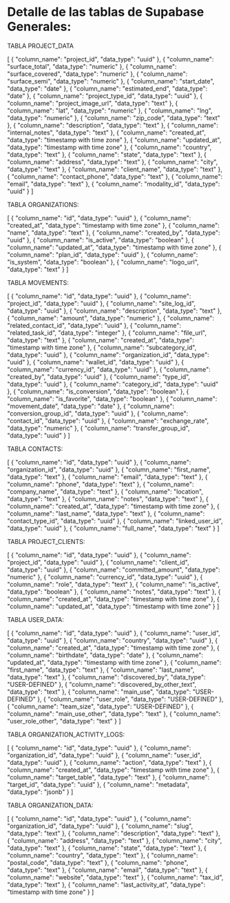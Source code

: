 # Detalle de las tablas de Supabase Generales:

TABLA PROJECT_DATA

[
  {
    "column_name": "project_id",
    "data_type": "uuid"
  },
  {
    "column_name": "surface_total",
    "data_type": "numeric"
  },
  {
    "column_name": "surface_covered",
    "data_type": "numeric"
  },
  {
    "column_name": "surface_semi",
    "data_type": "numeric"
  },
  {
    "column_name": "start_date",
    "data_type": "date"
  },
  {
    "column_name": "estimated_end",
    "data_type": "date"
  },
  {
    "column_name": "project_type_id",
    "data_type": "uuid"
  },
  {
    "column_name": "project_image_url",
    "data_type": "text"
  },
  {
    "column_name": "lat",
    "data_type": "numeric"
  },
  {
    "column_name": "lng",
    "data_type": "numeric"
  },
  {
    "column_name": "zip_code",
    "data_type": "text"
  },
  {
    "column_name": "description",
    "data_type": "text"
  },
  {
    "column_name": "internal_notes",
    "data_type": "text"
  },
  {
    "column_name": "created_at",
    "data_type": "timestamp with time zone"
  },
  {
    "column_name": "updated_at",
    "data_type": "timestamp with time zone"
  },
  {
    "column_name": "country",
    "data_type": "text"
  },
  {
    "column_name": "state",
    "data_type": "text"
  },
  {
    "column_name": "address",
    "data_type": "text"
  },
  {
    "column_name": "city",
    "data_type": "text"
  },
  {
    "column_name": "client_name",
    "data_type": "text"
  },
  {
    "column_name": "contact_phone",
    "data_type": "text"
  },
  {
    "column_name": "email",
    "data_type": "text"
  },
  {
    "column_name": "modality_id",
    "data_type": "uuid"
  }
]

TABLA ORGANIZATIONS:

[
  {
    "column_name": "id",
    "data_type": "uuid"
  },
  {
    "column_name": "created_at",
    "data_type": "timestamp with time zone"
  },
  {
    "column_name": "name",
    "data_type": "text"
  },
  {
    "column_name": "created_by",
    "data_type": "uuid"
  },
  {
    "column_name": "is_active",
    "data_type": "boolean"
  },
  {
    "column_name": "updated_at",
    "data_type": "timestamp with time zone"
  },
  {
    "column_name": "plan_id",
    "data_type": "uuid"
  },
  {
    "column_name": "is_system",
    "data_type": "boolean"
  },
  {
    "column_name": "logo_url",
    "data_type": "text"
  }
]

TABLA MOVEMENTS:

[
  {
    "column_name": "id",
    "data_type": "uuid"
  },
  {
    "column_name": "project_id",
    "data_type": "uuid"
  },
  {
    "column_name": "site_log_id",
    "data_type": "uuid"
  },
  {
    "column_name": "description",
    "data_type": "text"
  },
  {
    "column_name": "amount",
    "data_type": "numeric"
  },
  {
    "column_name": "related_contact_id",
    "data_type": "uuid"
  },
  {
    "column_name": "related_task_id",
    "data_type": "integer"
  },
  {
    "column_name": "file_url",
    "data_type": "text"
  },
  {
    "column_name": "created_at",
    "data_type": "timestamp with time zone"
  },
  {
    "column_name": "subcategory_id",
    "data_type": "uuid"
  },
  {
    "column_name": "organization_id",
    "data_type": "uuid"
  },
  {
    "column_name": "wallet_id",
    "data_type": "uuid"
  },
  {
    "column_name": "currency_id",
    "data_type": "uuid"
  },
  {
    "column_name": "created_by",
    "data_type": "uuid"
  },
  {
    "column_name": "type_id",
    "data_type": "uuid"
  },
  {
    "column_name": "category_id",
    "data_type": "uuid"
  },
  {
    "column_name": "is_conversion",
    "data_type": "boolean"
  },
  {
    "column_name": "is_favorite",
    "data_type": "boolean"
  },
  {
    "column_name": "movement_date",
    "data_type": "date"
  },
  {
    "column_name": "conversion_group_id",
    "data_type": "uuid"
  },
  {
    "column_name": "contact_id",
    "data_type": "uuid"
  },
  {
    "column_name": "exchange_rate",
    "data_type": "numeric"
  },
  {
    "column_name": "transfer_group_id",
    "data_type": "uuid"
  }
]

TABLA CONTACTS:

[
  {
    "column_name": "id",
    "data_type": "uuid"
  },
  {
    "column_name": "organization_id",
    "data_type": "uuid"
  },
  {
    "column_name": "first_name",
    "data_type": "text"
  },
  {
    "column_name": "email",
    "data_type": "text"
  },
  {
    "column_name": "phone",
    "data_type": "text"
  },
  {
    "column_name": "company_name",
    "data_type": "text"
  },
  {
    "column_name": "location",
    "data_type": "text"
  },
  {
    "column_name": "notes",
    "data_type": "text"
  },
  {
    "column_name": "created_at",
    "data_type": "timestamp with time zone"
  },
  {
    "column_name": "last_name",
    "data_type": "text"
  },
  {
    "column_name": "contact_type_id",
    "data_type": "uuid"
  },
  {
    "column_name": "linked_user_id",
    "data_type": "uuid"
  },
  {
    "column_name": "full_name",
    "data_type": "text"
  }
]

TABLA PROJECT_CLIENTS:

[
  {
    "column_name": "id",
    "data_type": "uuid"
  },
  {
    "column_name": "project_id",
    "data_type": "uuid"
  },
  {
    "column_name": "client_id",
    "data_type": "uuid"
  },
  {
    "column_name": "committed_amount",
    "data_type": "numeric"
  },
  {
    "column_name": "currency_id",
    "data_type": "uuid"
  },
  {
    "column_name": "role",
    "data_type": "text"
  },
  {
    "column_name": "is_active",
    "data_type": "boolean"
  },
  {
    "column_name": "notes",
    "data_type": "text"
  },
  {
    "column_name": "created_at",
    "data_type": "timestamp with time zone"
  },
  {
    "column_name": "updated_at",
    "data_type": "timestamp with time zone"
  }
]

TABLA USER_DATA:

[
  {
    "column_name": "id",
    "data_type": "uuid"
  },
  {
    "column_name": "user_id",
    "data_type": "uuid"
  },
  {
    "column_name": "country",
    "data_type": "uuid"
  },
  {
    "column_name": "created_at",
    "data_type": "timestamp with time zone"
  },
  {
    "column_name": "birthdate",
    "data_type": "date"
  },
  {
    "column_name": "updated_at",
    "data_type": "timestamp with time zone"
  },
  {
    "column_name": "first_name",
    "data_type": "text"
  },
  {
    "column_name": "last_name",
    "data_type": "text"
  },
  {
    "column_name": "discovered_by",
    "data_type": "USER-DEFINED"
  },
  {
    "column_name": "discovered_by_other_text",
    "data_type": "text"
  },
  {
    "column_name": "main_use",
    "data_type": "USER-DEFINED"
  },
  {
    "column_name": "user_role",
    "data_type": "USER-DEFINED"
  },
  {
    "column_name": "team_size",
    "data_type": "USER-DEFINED"
  },
  {
    "column_name": "main_use_other",
    "data_type": "text"
  },
  {
    "column_name": "user_role_other",
    "data_type": "text"
  }
]

TABLA ORGANIZATION_ACTIVITY_LOGS:

[
  {
    "column_name": "id",
    "data_type": "uuid"
  },
  {
    "column_name": "organization_id",
    "data_type": "uuid"
  },
  {
    "column_name": "user_id",
    "data_type": "uuid"
  },
  {
    "column_name": "action",
    "data_type": "text"
  },
  {
    "column_name": "created_at",
    "data_type": "timestamp with time zone"
  },
  {
    "column_name": "target_table",
    "data_type": "text"
  },
  {
    "column_name": "target_id",
    "data_type": "uuid"
  },
  {
    "column_name": "metadata",
    "data_type": "jsonb"
  }
]

TABLA ORGANIZATION_DATA:

[
  {
    "column_name": "id",
    "data_type": "uuid"
  },
  {
    "column_name": "organization_id",
    "data_type": "uuid"
  },
  {
    "column_name": "slug",
    "data_type": "text"
  },
  {
    "column_name": "description",
    "data_type": "text"
  },
  {
    "column_name": "address",
    "data_type": "text"
  },
  {
    "column_name": "city",
    "data_type": "text"
  },
  {
    "column_name": "state",
    "data_type": "text"
  },
  {
    "column_name": "country",
    "data_type": "text"
  },
  {
    "column_name": "postal_code",
    "data_type": "text"
  },
  {
    "column_name": "phone",
    "data_type": "text"
  },
  {
    "column_name": "email",
    "data_type": "text"
  },
  {
    "column_name": "website",
    "data_type": "text"
  },
  {
    "column_name": "tax_id",
    "data_type": "text"
  },
  {
    "column_name": "last_activity_at",
    "data_type": "timestamp with time zone"
  }
]